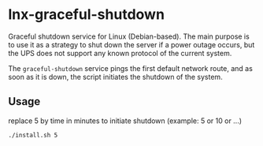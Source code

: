 # lnx-graceful-shutdown
Graceful shutdown service for Linux (Debian-based). 
The main purpose is to use it as a strategy to shut down the server if a power outage occurs, 
but the UPS does not support any known protocol of the current system. 

The `graceful-shutdown` service pings the first default network route, and as soon as it is down,
the script initiates the shutdown of the system.

## Usage

replace 5 by time in minutes to initiate shutdown (example: 5 or 10 or ...) 

```shell
./install.sh 5
```